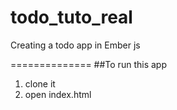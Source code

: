 todo_tuto_real
==============

Creating a todo app in Ember js


==============
##To run this app 

1. clone it
2. open index.html
